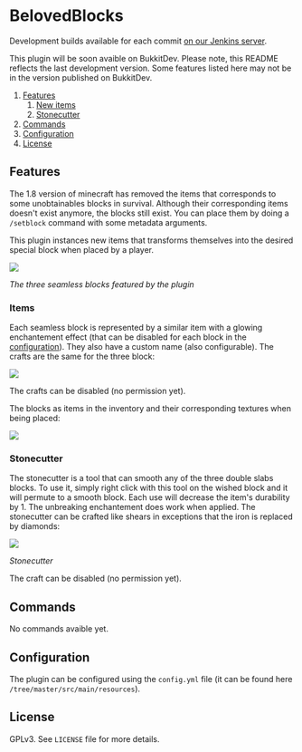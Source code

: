 # BelovedBlocks

Development builds available for each commit [on our Jenkins server](http://jenkins.carrade.eu/job/BelovedBlocks/).

This plugin will be soon avaible on BukkitDev.
Please note, this README reflects the last development version. Some features listed here may not be in the version published on BukkitDev.


1. [Features](#features)
   1. [New items](#items)
   2. [Stonecutter](#stonecutter)
1. [Commands](#commands)
2. [Configuration](#configuration)
3. [License](#license)


## Features

The 1.8 version of minecraft has removed the items that corresponds to some unobtainables blocks in survival. Although their corresponding items doesn't exist anymore, the blocks still exist. You can place them by doing a  `/setblock` command with some metadata arguments.

This plugin instances new items that transforms themselves into the desired special block when placed by a player.

![](http://amaury.carrade.eu/files/banner.png)

*The three seamless blocks featured by the plugin*

### Items

Each seamless block is represented by a similar item with a glowing enchantement effect (that can be disabled for each block in the [configuration](#configuration)). They also have a custom name (also configurable). The crafts are the same for the three block:

![](http://gifmaker.me/files/download/home/20141213/02/z1HltpW0ynkrqb2NNuybUu/output_K6fg1T.gif)

The crafts can be disabled (no permission yet).

The blocks as items in the inventory and their corresponding textures when being placed:

![](http://amaury.carrade.eu//files/blocks_transforms_small.png)

### Stonecutter

The stonecutter is a tool that can smooth any of the three double slabs blocks. To use it, simply right click with this tool on the wished block and it will permute to a smooth block. Each use will decrease the item's durability by 1. The unbreaking enchantement does work when applied. The stonecutter can be crafted like shears in exceptions that the iron is replaced by diamonds:

![](http://amaury.carrade.eu//files/BB_shears.png)

*Stonecutter*

The craft can be disabled (no permission yet).

## Commands

No commands avaible yet.

## Configuration

The plugin can be configured using the `config.yml` file (it can be found here `/tree/master/src/main/resources`).

## License

GPLv3. See `LICENSE` file for more details.
